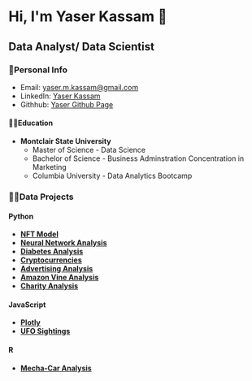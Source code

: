 # **Hi, I'm Yaser Kassam 👋**
## **Data Analyst/ Data Scientist** 
### 👤Personal Info
- Email: yaser.m.kassam@gmail.com
- LinkedIn: [Yaser Kassam](https://www.linkedin.com/in/yaser-kassam-b5731515b/)
- Githhub: [Yaser Github Page](https://github.com/yaserkassam)
#### 👨‍🎓Education
- **Montclair State University**
  - Master of Science   - Data Science
  - Bachelor of Science - Business Adminstration Concentration in Marketing
  - Columbia University - Data Analytics Bootcamp
### 🧑‍💻Data Projects
#### Python
- [**NFT Model**](https://github.com/aortiz224/bootcamp_finalproject)
- [**Neural Network Analysis**](https://github.com/yaserkassam/Neural_Network_Charity_Analysis)
- [**Diabetes Analysis**](https://github.com/yaserkassam/Diabetes_Analysis)
- [**Cryptocurrencies**](https://github.com/yaserkassam/Cryptocurrencies)
- [**Advertising Analysis**](https://github.com/yaserkassam/Advertisement_Analysis)
- [**Amazon Vine Analysis**](https://github.com/yaserkassam/Amazon_Vine_Analysis)
- [**Charity Analysis**](https://github.com/yaserkassam/Neural_Network_Charity_Analysis)
#### JavaScript
- [**Plotly**](https://yaserkassam.github.io/plotly_deployment/)
- [**UFO Sightings**](https://github.com/yaserkassam/UFOs)
#### R
- [**Mecha-Car Analysis**](https://github.com/yaserkassam/MechasCar_Statistical_Analysis)

